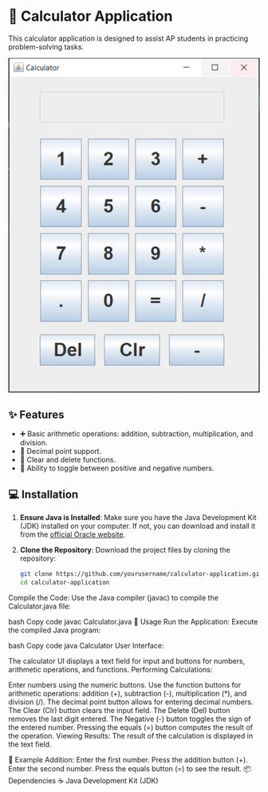 # 🧮 Calculator Application

This calculator application is designed to assist AP students in practicing problem-solving tasks.

![Calculator Screenshot](Calculator.PNG)

## ✨ Features

- ➕ Basic arithmetic operations: addition, subtraction, multiplication, and division.
- 🔢 Decimal point support.
- 🧼 Clear and delete functions.
- 🔄 Ability to toggle between positive and negative numbers.

## 💻 Installation

1. **Ensure Java is Installed**: Make sure you have the Java Development Kit (JDK) installed on your computer. If not, you can download and install it from the [official Oracle website](https://www.oracle.com/java/technologies/javase-jdk11-downloads.html).
   
2. **Clone the Repository**: Download the project files by cloning the repository:

   ```bash
   git clone https://github.com/yourusername/calculator-application.git
   cd calculator-application
Compile the Code: Use the Java compiler (javac) to compile the Calculator.java file:

bash
Copy code
javac Calculator.java
🚀 Usage
Run the Application: Execute the compiled Java program:

bash
Copy code
java Calculator
User Interface:

The calculator UI displays a text field for input and buttons for numbers, arithmetic operations, and functions.
Performing Calculations:

Enter numbers using the numeric buttons.
Use the function buttons for arithmetic operations: addition (+), subtraction (-), multiplication (*), and division (/).
The decimal point button allows for entering decimal numbers.
The Clear (Clr) button clears the input field.
The Delete (Del) button removes the last digit entered.
The Negative (-) button toggles the sign of the entered number.
Pressing the equals (=) button computes the result of the operation.
Viewing Results: The result of the calculation is displayed in the text field.

🧪 Example
Addition:
Enter the first number.
Press the addition button (+).
Enter the second number.
Press the equals button (=) to see the result.
📦 Dependencies
☕ Java Development Kit (JDK)
